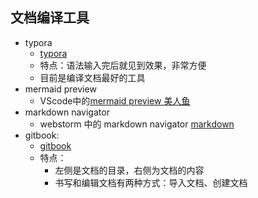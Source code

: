 
## 文档编译工具
- typora
  - [typora](https://typora.io/)
  - 特点：语法输入完后就见到效果，非常方便
  - 目前是编译文档最好的工具
- mermaid preview
  - VScode中的[mermaid preview 美人鱼](https://mermaidjs.github.io/)
- markdown navigator
  - webstorm 中的 markdown navigator [markdown](http://blog.csdn.net/witnessai1/article/details/52551362)
- gitbook:
  - [gitbook](https://www.gitbook.com/)
  - 特点：
    - 左侧是文档的目录，右侧为文档的内容
    - 书写和编辑文档有两种方式：导入文档、创建文档

